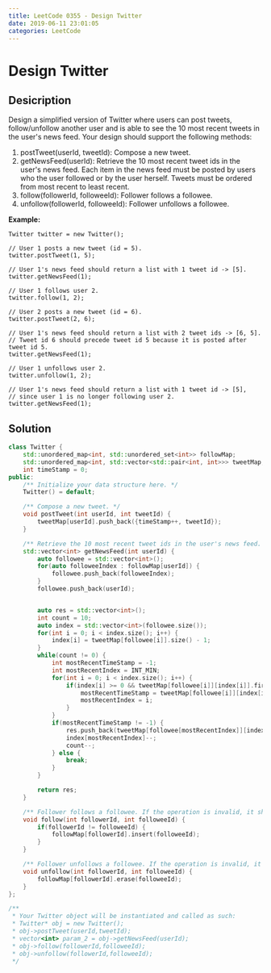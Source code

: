 ```yaml
---
title: LeetCode 0355 - Design Twitter
date: 2019-06-11 23:01:05
categories: LeetCode
---
```

# Design Twitter

<!--more-->

## Desicription

Design a simplified version of Twitter where users can post tweets, follow/unfollow another user and is able to see the 10 most recent tweets in the user's news feed. Your design should support the following methods:

1. postTweet(userId, tweetId): Compose a new tweet.
2. getNewsFeed(userId): Retrieve the 10 most recent tweet ids in the user's news feed. Each item in the news feed must be posted by users who the user followed or by the user herself. Tweets must be ordered from most recent to least recent.
3. follow(followerId, followeeId): Follower follows a followee.
4. unfollow(followerId, followeeId): Follower unfollows a followee.

**Example:**

```
Twitter twitter = new Twitter();

// User 1 posts a new tweet (id = 5).
twitter.postTweet(1, 5);

// User 1's news feed should return a list with 1 tweet id -> [5].
twitter.getNewsFeed(1);

// User 1 follows user 2.
twitter.follow(1, 2);

// User 2 posts a new tweet (id = 6).
twitter.postTweet(2, 6);

// User 1's news feed should return a list with 2 tweet ids -> [6, 5].
// Tweet id 6 should precede tweet id 5 because it is posted after tweet id 5.
twitter.getNewsFeed(1);

// User 1 unfollows user 2.
twitter.unfollow(1, 2);

// User 1's news feed should return a list with 1 tweet id -> [5],
// since user 1 is no longer following user 2.
twitter.getNewsFeed(1);
```

## Solution

```cpp
class Twitter {
    std::unordered_map<int, std::unordered_set<int>> followMap;
    std::unordered_map<int, std::vector<std::pair<int, int>>> tweetMap;
    int timeStamp = 0;
public:
    /** Initialize your data structure here. */
    Twitter() = default;

    /** Compose a new tweet. */
    void postTweet(int userId, int tweetId) {
        tweetMap[userId].push_back({timeStamp++, tweetId});
    }

    /** Retrieve the 10 most recent tweet ids in the user's news feed. Each item in the news feed must be posted by users who the user followed or by the user herself. Tweets must be ordered from most recent to least recent. */
    std::vector<int> getNewsFeed(int userId) {
        auto followee = std::vector<int>();
        for(auto followeeIndex : followMap[userId]) {
            followee.push_back(followeeIndex);
        }
        followee.push_back(userId);


        auto res = std::vector<int>();
        int count = 10;
        auto index = std::vector<int>(followee.size());
        for(int i = 0; i < index.size(); i++) {
            index[i] = tweetMap[followee[i]].size() - 1;
        }
        while(count != 0) {
            int mostRecentTimeStamp = -1;
            int mostRecentIndex = INT_MIN;
            for(int i = 0; i < index.size(); i++) {
                if(index[i] >= 0 && tweetMap[followee[i]][index[i]].first > mostRecentTimeStamp) {
                    mostRecentTimeStamp = tweetMap[followee[i]][index[i]].first;
                    mostRecentIndex = i;
                }
            }
            if(mostRecentTimeStamp != -1) {
                res.push_back(tweetMap[followee[mostRecentIndex]][index[mostRecentIndex]].second);
                index[mostRecentIndex]--;
                count--;
            } else {
                break;
            }
        }

        return res;
    }

    /** Follower follows a followee. If the operation is invalid, it should be a no-op. */
    void follow(int followerId, int followeeId) {
        if(followerId != followeeId) {
            followMap[followerId].insert(followeeId);
        }
    }

    /** Follower unfollows a followee. If the operation is invalid, it should be a no-op. */
    void unfollow(int followerId, int followeeId) {
        followMap[followerId].erase(followeeId);
    }
};

/**
 * Your Twitter object will be instantiated and called as such:
 * Twitter* obj = new Twitter();
 * obj->postTweet(userId,tweetId);
 * vector<int> param_2 = obj->getNewsFeed(userId);
 * obj->follow(followerId,followeeId);
 * obj->unfollow(followerId,followeeId);
 */
```